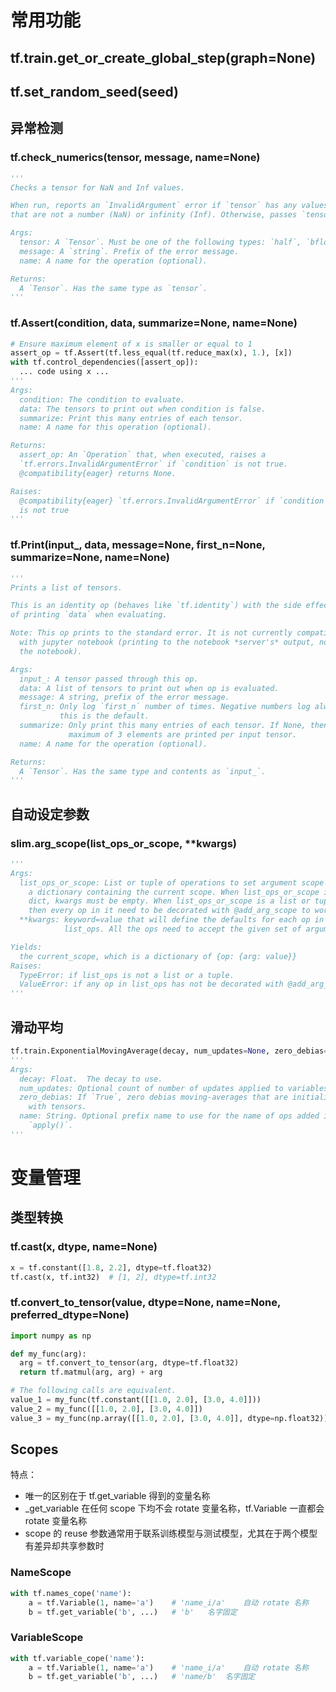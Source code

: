 # 常用功能

## tf.train.get_or_create_global_step(graph=None)

## tf.set_random_seed(seed)

## 异常检测

### tf.check_numerics(tensor, message, name=None)

```python
'''
Checks a tensor for NaN and Inf values.

When run, reports an `InvalidArgument` error if `tensor` has any values
that are not a number (NaN) or infinity (Inf). Otherwise, passes `tensor` as-is.

Args:
  tensor: A `Tensor`. Must be one of the following types: `half`, `bfloat16`, `float32`, `float64`.
  message: A `string`. Prefix of the error message.
  name: A name for the operation (optional).

Returns:
  A `Tensor`. Has the same type as `tensor`.
'''
```

### tf.Assert(condition, data, summarize=None, name=None)

```python
# Ensure maximum element of x is smaller or equal to 1
assert_op = tf.Assert(tf.less_equal(tf.reduce_max(x), 1.), [x])
with tf.control_dependencies([assert_op]):
  ... code using x ...
'''
Args:
  condition: The condition to evaluate.
  data: The tensors to print out when condition is false.
  summarize: Print this many entries of each tensor.
  name: A name for this operation (optional).

Returns:
  assert_op: An `Operation` that, when executed, raises a
  `tf.errors.InvalidArgumentError` if `condition` is not true.
  @compatibility{eager} returns None.

Raises:
  @compatibility{eager} `tf.errors.InvalidArgumentError` if `condition`
  is not true
'''
```

### tf.Print(input_, data, message=None, first_n=None, summarize=None, name=None)

```python
'''
Prints a list of tensors.

This is an identity op (behaves like `tf.identity`) with the side effect
of printing `data` when evaluating.

Note: This op prints to the standard error. It is not currently compatible
  with jupyter notebook (printing to the notebook *server's* output, not into
  the notebook).

Args:
  input_: A tensor passed through this op.
  data: A list of tensors to print out when op is evaluated.
  message: A string, prefix of the error message.
  first_n: Only log `first_n` number of times. Negative numbers log always;
           this is the default.
  summarize: Only print this many entries of each tensor. If None, then a
             maximum of 3 elements are printed per input tensor.
  name: A name for the operation (optional).

Returns:
  A `Tensor`. Has the same type and contents as `input_`.
'''
```

## 自动设定参数

### slim.arg_scope(list_ops_or_scope, **kwargs)

```python
'''
Args:
  list_ops_or_scope: List or tuple of operations to set argument scope for or
    a dictionary containing the current scope. When list_ops_or_scope is a
    dict, kwargs must be empty. When list_ops_or_scope is a list or tuple,
    then every op in it need to be decorated with @add_arg_scope to work.
  **kwargs: keyword=value that will define the defaults for each op in
            list_ops. All the ops need to accept the given set of arguments.

Yields:
  the current_scope, which is a dictionary of {op: {arg: value}}
Raises:
  TypeError: if list_ops is not a list or a tuple.
  ValueError: if any op in list_ops has not be decorated with @add_arg_scope.
'''
```
## 滑动平均

```python
tf.train.ExponentialMovingAverage(decay, num_updates=None, zero_debias=False, name='ExponentialMovingAverage')
'''
Args:
  decay: Float.  The decay to use.
  num_updates: Optional count of number of updates applied to variables.
  zero_debias: If `True`, zero debias moving-averages that are initialized
    with tensors.
  name: String. Optional prefix name to use for the name of ops added in
    `apply()`.
'''
```
# 变量管理

## 类型转换

### tf.cast(x, dtype, name=None)

```python
x = tf.constant([1.8, 2.2], dtype=tf.float32)
tf.cast(x, tf.int32)  # [1, 2], dtype=tf.int32
```

###  tf.convert_to_tensor(value, dtype=None, name=None, preferred_dtype=None)

```python
import numpy as np

def my_func(arg):
  arg = tf.convert_to_tensor(arg, dtype=tf.float32)
  return tf.matmul(arg, arg) + arg

# The following calls are equivalent.
value_1 = my_func(tf.constant([[1.0, 2.0], [3.0, 4.0]]))
value_2 = my_func([[1.0, 2.0], [3.0, 4.0]])
value_3 = my_func(np.array([[1.0, 2.0], [3.0, 4.0]], dtype=np.float32))
```
## Scopes

特点：

- 唯一的区别在于 tf.get_variable 得到的变量名称
- _get_variable 在任何 scope 下均不会 rotate 变量名称，tf.Variable 一直都会 rotate 变量名称
- scope 的 reuse 参数通常用于联系训练模型与测试模型，尤其在于两个模型有差异却共享参数时

### NameScope

```python
with tf.names_cope('name'):
    a = tf.Variable(1, name='a')	# 'name_i/a'	自动 rotate 名称
    b = tf.get_variable('b', ...)	# 'b'	名字固定
```

### VariableScope

```python
with tf.variable_cope('name'):
    a = tf.Variable(1, name='a')	# 'name_i/a'	自动 rotate 名称
    b = tf.get_variable('b', ...)	# 'name/b'	名字固定
```